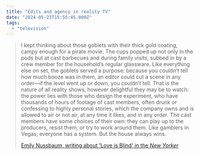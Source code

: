 ```yaml
---
title: "Edits and agency in reality TV"
date: "2024-05-23T15:55:45.000Z"
tags: 
  - "television"
---
```


> I kept thinking about those goblets with their thick gold coating, campy enough for a pirate movie. The cups popped up not only in the pods but at cast barbecues and during family visits, subbed in by a crew member for the household’s regular glassware. Like everything else on set, the goblets served a purpose: because you couldn’t tell how much booze was in them, an editor could cut a scene in any order—if the level went up or down, you couldn’t tell. That is the nature of all reality shows, however delightful they may be to watch: the power lies with those who design the experiment, who have thousands of hours of footage of cast members, often drunk or confessing to highly personal stories, which the company owns and is allowed to air or not air, at any time it likes, and in any order. The cast members have some choices of their own: they can play up to the producers, resist them, or try to work around them. Like gamblers in Vegas, everyone has a system. But the house always wins.
> 
> [Emily Nussbaum, writing about 'Love is Blind' in the _New Yorker_](https://www.newyorker.com/magazine/2024/05/27/is-love-is-blind-a-toxic-workplace)
